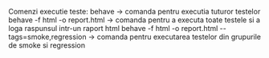 Comenzi executie teste:
behave   -> comanda pentru executia tuturor testelor
behave -f html -o report.html   -> comanda pentru a executa toate testele si a loga raspunsul intr-un raport html
behave -f html -o report.html --tags=smoke,regression  -> comanda pentru executarea testelor din grupurile de smoke si regression